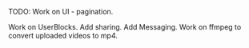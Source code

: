 TODO:
Work on UI - pagination.

Work on UserBlocks.
Add sharing.
Add Messaging.
Work on ffmpeg to convert uploaded videos to mp4.